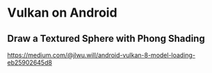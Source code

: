 # Vulkan on Android

## Draw a Textured Sphere with Phong Shading
https://medium.com/@jlwu.will/android-vulkan-8-model-loading-eb25902645d8
